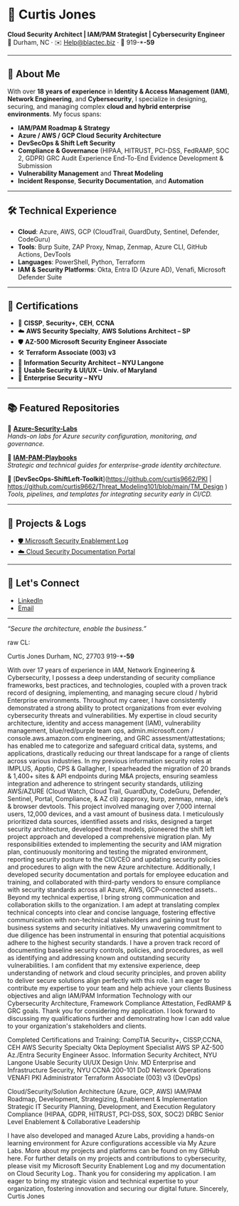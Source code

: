 # 👋 Curtis Jones  
**Cloud Security Architect | IAM/PAM Strategist | Cybersecurity Engineer**  
📍 Durham, NC · ✉️ Help@blactec.biz · 📱 919-***-59**  

---

## 🔐 About Me

With over **18 years of experience** in **Identity & Access Management (IAM)**, **Network Engineering**, and **Cybersecurity**, I specialize in designing, securing, and managing complex **cloud and hybrid enterprise environments**. My focus spans:

- **IAM/PAM Roadmap & Strategy**
- **Azure / AWS / GCP Cloud Security Architecture**
- **DevSecOps & Shift Left Security**
- **Compliance & Governance** (HIPAA, HITRUST, PCI-DSS, FedRAMP, SOC 2, GDPR) GRC Audit Experience End-To-End Evidence Development & Submission 
- **Vulnerability Management** and **Threat Modeling**
- **Incident Response**, **Security Documentation**, and **Automation**

---

## 🛠️ Technical Experience

- **Cloud**: Azure, AWS, GCP (CloudTrail, GuardDuty, Sentinel, Defender, CodeGuru)
- **Tools**: Burp Suite, ZAP Proxy, Nmap, Zenmap, Azure CLI, GitHub Actions, DevTools
- **Languages**: PowerShell, Python, Terraform
- **IAM & Security Platforms**: Okta, Entra ID (Azure AD), Venafi, Microsoft Defender Suite

---

## 🧠 Certifications

- 📜 **CISSP**, **Security+**, **CEH**, **CCNA**
- ☁️ **AWS Security Specialty**, **AWS Solutions Architect – SP**
- 🛡 **AZ-500 Microsoft Security Engineer Associate**
- 🛠 **Terraform Associate (003) v3**
- 🧬 **Information Security Architect – NYU Langone**
- 📐 **Usable Security & UI/UX – Univ. of Maryland**
- 🏥 **Enterprise Security – NYU**

---

## 📚 Featured Repositories

🔹 [**Azure-Security-Labs**](https://github.com/curtis9662/Lab_Ins)  
_Hands-on labs for Azure security configuration, monitoring, and governance._

🔹 [**IAM-PAM-Playbooks**](https://github.com/curtis9662/AAD)  
_Strategic and technical guides for enterprise-grade identity architecture._

🔹 [**DevSecOps-ShiftLeft-Toolkit**](https://github.com/curtis9662/PKI  | https://github.com/curtis9662/Threat_Modeling101/blob/main/TM_Design  )  
_Tools, pipelines, and templates for integrating security early in CI/CD._

---

## 📄 Projects & Logs

- [🛡 Microsoft Security Enablement Log](https://yourwebsite.com/security-log)  
- [☁️ Cloud Security Documentation Portal](https://yourwebsite.com/cloud-docs)

---

## 🤝 Let's Connect

- [LinkedIn](https://www.linkedin.com/in/cloudsolarch/)
- [Email](mailto:help@blactec.biz)

---

_“Secure the architecture, enable the business.”_

raw CL:

Curtis Jones
Durham, NC, 27703
919-***-59**


With over 17 years of experience in IAM, Network Engineering & Cybersecurity, I possess a deep understanding of security compliance frameworks, best practices, and technologies, coupled with a proven track record of designing, implementing, and managing secure cloud / hybrid Enterprise environments. Throughout my career, I have consistently demonstrated a strong ability to protect organizations from ever evolving cybersecurity threats and vulnerabilities. 
My expertise in cloud security architecture, identity and access management (IAM), vulnerability management, blue/red/purple team ops, admin.microsoft.com / console.aws.amazon.com engineering, and GRC assessment/attestations; has enabled me to categorize and safeguard critical data, systems, and applications, drastically reducing our threat landscape for a range of clients across various industries. In my previous information security roles at IMPLUS, Apptio, CPS & Gallagher, I spearheaded the migration of 20 brands & 1,400+ sites & API endpoints during M&A projects, ensuring seamless integration and adherence to stringent security standards, utilizing AWS/AZURE (Cloud Watch, Cloud Trail, GuardDuty, CodeGuru, Defender, Sentinel, Portal, Compliance, & AZ cli) zapproxy, burp, zenmap, nmap, ide’s & browser devtools. This project involved managing over 7,000 internal users, 12,000 devices, and a vast amount of business data. 
I meticulously prioritized data sources, identified assets and risks, designed a target security architecture, developed threat models, pioneered the shift left project approach and developed a comprehensive migration plan. My responsibilities extended to implementing the security and IAM migration plan, continuously monitoring and testing the migrated environment, reporting security posture to the CIO/CEO and updating security policies and procedures to align with the new Azure architecture. 
Additionally, I developed security documentation and portals for employee education and training, and collaborated with third-party vendors to ensure compliance with security standards across all Azure, AWS, GCP-connected assets.. Beyond my technical expertise, I bring strong communication and collaboration skills to the organization.
 I am adept at translating complex technical concepts into clear and concise language, fostering effective communication with non-technical stakeholders and gaining trust for business systems and security initiatives. My unwavering commitment to due diligence has been instrumental in ensuring that potential acquisitions adhere to the highest security standards. I have a proven track record of documenting baseline security controls, policies, and procedures, as well as identifying and addressing known and outstanding security vulnerabilities. 
I am confident that my extensive experience, deep understanding of network and cloud security principles, and proven ability to deliver secure solutions align perfectly with this role. I am eager to contribute my expertise to your team and help achieve your clients Business objectives and align IAM/PAM Information Technology with our Cybersecurity Architecture, Framework Compliance Attestation, FedRAMP & GRC goals. 
Thank you for considering my application. I look forward to discussing my qualifications further and demonstrating how I can add value to your organization's stakeholders and clients.



Completed Certifications and Training:
CompTIA Security+, CISSP,CCNA, CEH
AWS Security Specialty
Okta Deployment Specialist
AWS SP
AZ-500 Az./Entra Security Engineer Assoc.
Information Security Architect, NYU Langone
Usable Security UI/UX Design Univ. MD
Enterprise and Infrastructure Security, NYU
CCNA 200-101 DoD Network Operations
VENAFI PKI Administrator
Terraform Associate (003) v3 (DevOps)

Cloud/Security/Solution Architecture (Azure, GCP, AWS)
IAM/PAM Roadmap, Development, Strategizing, Enablement & Implementation
Strategic IT Security Planning, Development, and Execution
Regulatory Compliance (HIPAA, GDPR, HITRUST, PCI-DSS, SOX, SOC2)
DRBC
Senior Level Enablement & Collaborative Leadership

I have also developed and managed Azure Labs, providing a hands-on learning environment for Azure configurations accessible via My Azure Labs. More about my projects and platforms can be found on my GitHub here.
For further details on my projects and contributions to cybersecurity, please visit my Microsoft Security Enablement Log and my documentation on Cloud Security Log..
Thank you for considering my application. I am eager to bring my strategic vision and technical expertise to your organization, fostering innovation and securing our digital future.
Sincerely,
Curtis Jones

